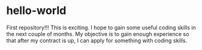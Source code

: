 # hello-world
First repository!!!
This is exciting. I hope to gain some useful coding skills in the next couple of months. My objective is to gain enough experience so that after my contract is up, I can apply for something with coding skills.
